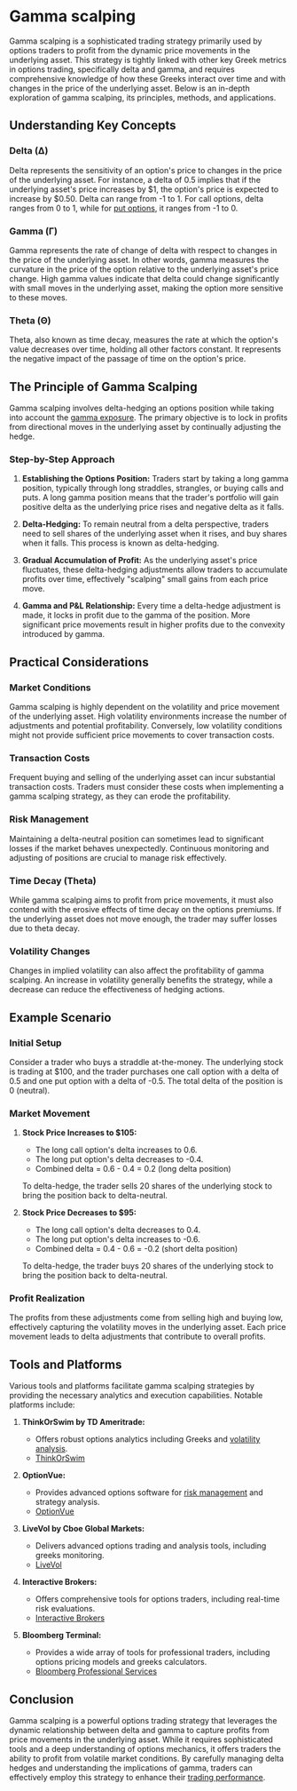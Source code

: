 # Gamma scalping

Gamma scalping is a sophisticated trading strategy primarily used by options traders to profit from the dynamic price movements in the underlying asset. This strategy is tightly linked with other key Greek metrics in options trading, specifically delta and gamma, and requires comprehensive knowledge of how these Greeks interact over time and with changes in the price of the underlying asset. Below is an in-depth exploration of gamma scalping, its principles, methods, and applications.

## Understanding Key Concepts

### Delta (Δ)

Delta represents the sensitivity of an option's price to changes in the price of the underlying asset. For instance, a delta of 0.5 implies that if the underlying asset's price increases by $1, the option's price is expected to increase by $0.50. Delta can range from -1 to 1. For call options, delta ranges from 0 to 1, while for [put options](../p/put_options.md), it ranges from -1 to 0.

### Gamma (Γ)

Gamma represents the rate of change of delta with respect to changes in the price of the underlying asset. In other words, gamma measures the curvature in the price of the option relative to the underlying asset's price change. High gamma values indicate that delta could change significantly with small moves in the underlying asset, making the option more sensitive to these moves.

### Theta (Θ)

Theta, also known as time decay, measures the rate at which the option's value decreases over time, holding all other factors constant. It represents the negative impact of the passage of time on the option's price.

## The Principle of Gamma Scalping

Gamma scalping involves delta-hedging an options position while taking into account the [gamma exposure](../g/gamma_exposure.md). The primary objective is to lock in profits from directional moves in the underlying asset by continually adjusting the hedge.

### Step-by-Step Approach

1. **Establishing the Options Position:** Traders start by taking a long gamma position, typically through long straddles, strangles, or buying calls and puts. A long gamma position means that the trader's portfolio will gain positive delta as the underlying price rises and negative delta as it falls.

2. **Delta-Hedging:** To remain neutral from a delta perspective, traders need to sell shares of the underlying asset when it rises, and buy shares when it falls. This process is known as delta-hedging.

3. **Gradual Accumulation of Profit:** As the underlying asset's price fluctuates, these delta-hedging adjustments allow traders to accumulate profits over time, effectively "scalping" small gains from each price move.

4. **Gamma and P&L Relationship:** Every time a delta-hedge adjustment is made, it locks in profit due to the gamma of the position. More significant price movements result in higher profits due to the convexity introduced by gamma.

## Practical Considerations

### Market Conditions

Gamma scalping is highly dependent on the volatility and price movement of the underlying asset. High volatility environments increase the number of adjustments and potential profitability. Conversely, low volatility conditions might not provide sufficient price movements to cover transaction costs.

### Transaction Costs

Frequent buying and selling of the underlying asset can incur substantial transaction costs. Traders must consider these costs when implementing a gamma scalping strategy, as they can erode the profitability.

### Risk Management

Maintaining a delta-neutral position can sometimes lead to significant losses if the market behaves unexpectedly. Continuous monitoring and adjusting of positions are crucial to manage risk effectively.

### Time Decay (Theta)

While gamma scalping aims to profit from price movements, it must also contend with the erosive effects of time decay on the options premiums. If the underlying asset does not move enough, the trader may suffer losses due to theta decay.

### Volatility Changes

Changes in implied volatility can also affect the profitability of gamma scalping. An increase in volatility generally benefits the strategy, while a decrease can reduce the effectiveness of hedging actions.

## Example Scenario

### Initial Setup

Consider a trader who buys a straddle at-the-money. The underlying stock is trading at $100, and the trader purchases one call option with a delta of 0.5 and one put option with a delta of -0.5. The total delta of the position is 0 (neutral).

### Market Movement

1. **Stock Price Increases to $105:** 
    - The long call option's delta increases to 0.6.
    - The long put option's delta decreases to -0.4.
    - Combined delta = 0.6 - 0.4 = 0.2 (long delta position)

    To delta-hedge, the trader sells 20 shares of the underlying stock to bring the position back to delta-neutral.

2. **Stock Price Decreases to $95:**
    - The long call option's delta decreases to 0.4.
    - The long put option's delta increases to -0.6.
    - Combined delta = 0.4 - 0.6 = -0.2 (short delta position)

    To delta-hedge, the trader buys 20 shares of the underlying stock to bring the position back to delta-neutral.

### Profit Realization

The profits from these adjustments come from selling high and buying low, effectively capturing the volatility moves in the underlying asset. Each price movement leads to delta adjustments that contribute to overall profits.

## Tools and Platforms

Various tools and platforms facilitate gamma scalping strategies by providing the necessary analytics and execution capabilities. Notable platforms include:

1. **ThinkOrSwim by TD Ameritrade:**
    - Offers robust options analytics including Greeks and [volatility analysis](../v/volatility_analysis.md).
    - [ThinkOrSwim](https://www.tdameritrade.com/tools-and-platforms/thinkorswim.page)

2. **OptionVue:**
    - Provides advanced options software for [risk management](../r/risk_management.md) and strategy analysis.
    - [OptionVue](https://www.optionvue.com/)

3. **LiveVol by Cboe Global Markets:**
    - Delivers advanced options trading and analysis tools, including greeks monitoring.
    - [LiveVol](https://marketdata.cboe.com/livevol-portal/)

4. **Interactive Brokers:**
    - Offers comprehensive tools for options traders, including real-time risk evaluations.
    - [Interactive Brokers](https://www.interactivebrokers.com/)

5. **Bloomberg Terminal:**
    - Provides a wide array of tools for professional traders, including options pricing models and greeks calculators.
    - [Bloomberg Professional Services](https://www.bloomberg.com/professional/solution/bloomberg-terminal/)

## Conclusion

Gamma scalping is a powerful options trading strategy that leverages the dynamic relationship between delta and gamma to capture profits from price movements in the underlying asset. While it requires sophisticated tools and a deep understanding of options mechanics, it offers traders the ability to profit from volatile market conditions. By carefully managing delta hedges and understanding the implications of gamma, traders can effectively employ this strategy to enhance their [trading performance](../t/trading_performance.md).
